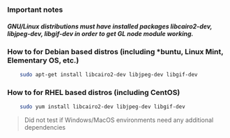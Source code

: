 ### Important notes
##### GNU/Linux distributions must have installed packages libcairo2-dev, libjpeg-dev, libgif-dev in order to get GL node module working.
### How to for Debian based distros (including *buntu, Linux Mint, Elementary OS, etc.)
```bash
    sudo apt-get install libcairo2-dev libjpeg-dev libgif-dev
```
### How to for RHEL based distros (including CentOS)
```bash
    sudo yum install libcairo2-dev libjpeg-dev libgif-dev
```
> Did not test if Windows/MacOS environments need any additional dependencies
